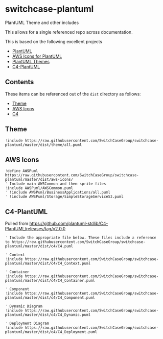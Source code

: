 # switchcase-plantuml

PlantUML Theme and other includes

This allows for a single referenced repo across documentation.

This is based on the following excellent projects

- [PlantUML](https://plantuml.com/)
- [AWS Icons for PlantUML](https://github.com/awslabs/aws-icons-for-plantuml)
- [PlantUML Themes](https://github.com/bschwarz/puml-themes)
- [C4-PlantUML](https://github.com/plantuml-stdlib/C4-PlantUML)

## Contents

These items can be referenced out of the `dist` directory as follows:

- [Theme](#theme)
- [AWS Icons](#aws-icons)
- [C4](#c4-plantuml)

## Theme

```puml
!include https://raw.githubusercontent.com/SwitchCaseGroup/switchcase-plantuml/master/dist/theme/all.puml
```

## AWS Icons

```puml
!define AWSPuml https://raw.githubusercontent.com/SwitchCaseGroup/switchcase-plantuml/master/dist/aws-icons/
' Include main AWSCommon and then sprite files
!include AWSPuml/AWSCommon.puml
' !include AWSPuml/BusinessApplications/all.puml
' !include AWSPuml/Storage/SimpleStorageServiceS3.puml
```

## C4-PlantUML

Pulled from https://github.com/plantuml-stdlib/C4-PlantUML/releases/tag/v2.0.0

```puml
' Include the appropriate file below. These files include a reference to https://raw.githubusercontent.com/SwitchCaseGroup/switchcase-plantuml/master/dist/c4/C4.puml

' Context
!include https://raw.githubusercontent.com/SwitchCaseGroup/switchcase-plantuml/master/dist/c4/C4_Context.puml

' Container
!include https://raw.githubusercontent.com/SwitchCaseGroup/switchcase-plantuml/master/dist/c4/C4_Container.puml

' Component
!include https://raw.githubusercontent.com/SwitchCaseGroup/switchcase-plantuml/master/dist/c4/C4_Component.puml

' Dynamic Diagram
!include https://raw.githubusercontent.com/SwitchCaseGroup/switchcase-plantuml/master/dist/c4/C4_Dynamic.puml

' Deployment Diagram
!include https://raw.githubusercontent.com/SwitchCaseGroup/switchcase-plantuml/master/dist/c4/C4_Deployment.puml
```
